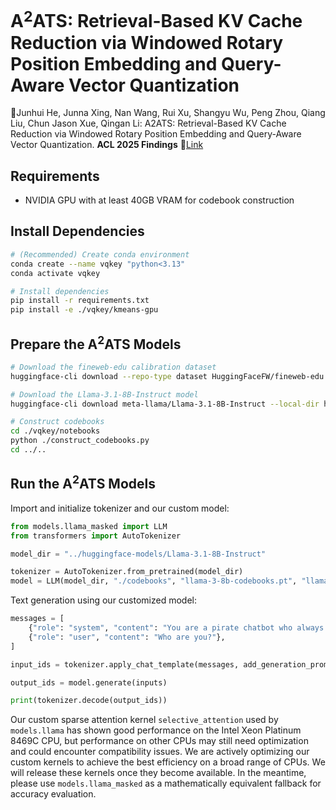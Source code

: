 # A$^2$ATS: Retrieval-Based KV Cache Reduction via Windowed Rotary Position Embedding and Query-Aware Vector Quantization

📃Junhui He, Junna Xing, Nan Wang, Rui Xu, Shangyu Wu, Peng Zhou, Qiang Liu, Chun Jason Xue, Qingan Li:
A2ATS: Retrieval-Based KV Cache Reduction via Windowed Rotary Position Embedding and Query-Aware Vector Quantization. **ACL 2025 Findings** 🔗[Link](https://arxiv.org/abs/2502.12665)

## Requirements

- NVIDIA GPU with at least 40GB VRAM for codebook construction

## Install Dependencies

```bash
# (Recommended) Create conda environment
conda create --name vqkey "python<3.13"
conda activate vqkey

# Install dependencies
pip install -r requirements.txt
pip install -e ./vqkey/kmeans-gpu
```

## Prepare the A$^2$ATS Models

```bash
# Download the fineweb-edu calibration dataset
huggingface-cli download --repo-type dataset HuggingFaceFW/fineweb-edu --include sample/10BT/000_00000.parquet --local-dir huggingface-datasets/fineweb-edu

# Download the Llama-3.1-8B-Instruct model
huggingface-cli download meta-llama/Llama-3.1-8B-Instruct --local-dir huggingface-models/Llama-3.1-8B-Instruct --exclude original/*
```

```bash
# Construct codebooks
cd ./vqkey/notebooks
python ./construct_codebooks.py
cd ../..
```

## Run the A$^2$ATS Models

Import and initialize tokenizer and our custom model:

```python
from models.llama_masked import LLM
from transformers import AutoTokenizer

model_dir = "../huggingface-models/Llama-3.1-8B-Instruct"

tokenizer = AutoTokenizer.from_pretrained(model_dir)
model = LLM(model_dir, "./codebooks", "llama-3-8b-codebooks.pt", "llama-3-8b-cholesky_factors.pt", topk=0.03)
```

Text generation using our customized model:

```python
messages = [
    {"role": "system", "content": "You are a pirate chatbot who always responds in pirate speak!"},
    {"role": "user", "content": "Who are you?"},
]

input_ids = tokenizer.apply_chat_template(messages, add_generation_prompt=True)

output_ids = model.generate(inputs)

print(tokenizer.decode(output_ids))
```

Our custom sparse attention kernel `selective_attention` used by `models.llama` has shown good performance on the Intel Xeon Platinum 8469C CPU, but performance on other CPUs may still need optimization and could encounter compatibility issues. We are actively optimizing our custom kernels to achieve the best efficiency on a broad range of CPUs. We will release these kernels once they become available. In the meantime, please use `models.llama_masked` as a mathematically equivalent fallback for accuracy evaluation.